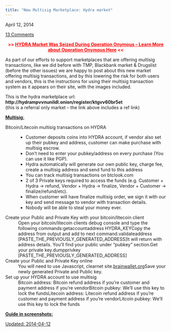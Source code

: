 ```yaml
---
title: "New Multisig Marketplace: Hydra market"
---
```


<span>April 12, 2014</span>
    
<a href="/2014/04/12/new-multisig-marketplace-hydra-market/#comments">13 Comments</a></span>
</p>
<p style="text-align: center;"><span style="color: #ff0000;"><strong>&gt;&gt; <a style="color: #ff0000;" href="tag/silkroad2bust/">HYDRA Market Was Seized During Operation Onymous &#8211; Learn More about Operation Onymous Here</a> &lt;&lt;</strong></span></p>
<p>As part of our efforts to support marketplaces that are offering multisig transactions, like we did before with TMP, Blackbank market &amp; Drugslist (before the other issues) we are happy to post about this new market offering multisig transactions, and by this lowering the risk for both users and vendors, this is the instructions for using their multisig transaction system as it appears on their site, with the images included.</p>
<p>This is the hydra marketplace url: <strong>http://hydrampvvnunildl.onion/register/ktgvv60br5et</strong><br/>
    (this is a referral only market &#8211; the link above includes a ref link)</p>
<p><span style="text-decoration: underline;"><strong>Multisig</strong>:</span></p>
<div>
<div>
<dl>
<dt>Bitcoin/Litecoin multisig transactions on HYDRA</dt>
<dd>
<ul>
<li>Customer deposits coins into HYDRA account, if vendor also set up their pubkey and address, customer can make purchase with multisig escrow.</li>
<li>Don&#8217;t need to enter your pubkey/address on every purchase (You can use it like PGP).</li>
<li>Hydra automatically will generate our own public key, charge fee, create a multisig address and send fund to this address</li>
<li>You can track multisig transactions on btclook.com</li>
<li>2 of 3 Private keys required to access the funds (e.g. Customer + Hydra -&gt; refund, Vendor + Hydra -&gt; finalize, Vendor + Customer -&gt; finalize/refund/etc).</li>
<li>When customer will have finalize multisig order, we sign it with our key and send message to vendor with transaction details.</li>
<li>Nobody will be able to steal your money ever.</li>
</ul>
</dd>
<dt>Create your Public and Private Key with your bitcoin/litecoin client</dt>
<dd>Open your bitcoin/litecoin clients debug console and type the following commands:getaccountaddress HYDRA_KEYCopy the address from output and add to next command.validateaddress [PASTE_THE_PREVIOUSLY_GENERATED_ADDRESS]It will return with address details. You&#8217;ll find your public under &#8220;pubkey&#8221; section.Get your private key.dumpprivkey [PASTE_THE_PREVIOUSLY_GENERATED_ADDRESS]</dd>
<dt>Create your Public and Private Key online</dt>
<dd>You will need to use Javascript, clearnet site.<a href="http://brainwallet.org/#generator">brainwallet.org</a>Save your newly generated Private and Public key.</dd>
<dt>Set up your HYDRA account to use multisig</dt>
<dd>Bitcoin address: Bitcoin refund address if you&#8217;re customer and payment address if you&#8217;re vendorBitcoin pubkey: We&#8217;ll use this key to lock the fundsLitecoin address: Litecoin refund address if you&#8217;re customer and payment address if you&#8217;re vendorLitcoin pubkey: We&#8217;ll use this key to lock the funds</dd>
</dl>
</div>
</div>
<p><span style="text-decoration: underline;"><strong>Guide in screenshots:</strong></span></p>
<p><a href="/imgs/2014/04/msguide_page_001.jpg"/>

Updated: 2014-04-12
    
